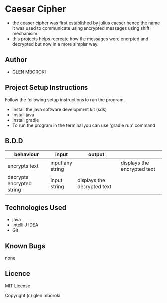 # Caesar Cipher
* the ceaser cipher was first established by julius caeser hence the name it was used to communicate using encrypted messages using shift mechanisim.
* this projects helps recreate how the messages were encrpted and decrypted but now in a more simpler way.
## Author
* GLEN MBOROKI

## Project Setup Instructions
Follow the following setup instructions to run the program.
* Install the java software development kit (sdk)
* Install java
* Install gradle
* To run the program in the terminal you can use 'gradle run' command

## B.D.D


|behaviour   | input  |  output |   |
|---|---|---|---|
| encrypts text|input any string|  | displays the encrypted text  |
| decrypts encrypted string| input string | displays the decrypted text   |


## Technologies Used
* java
* Intelli J IDEA
* Git



## Known Bugs
none


## Licence

MIT License

Copyright (c) glen mboroki
